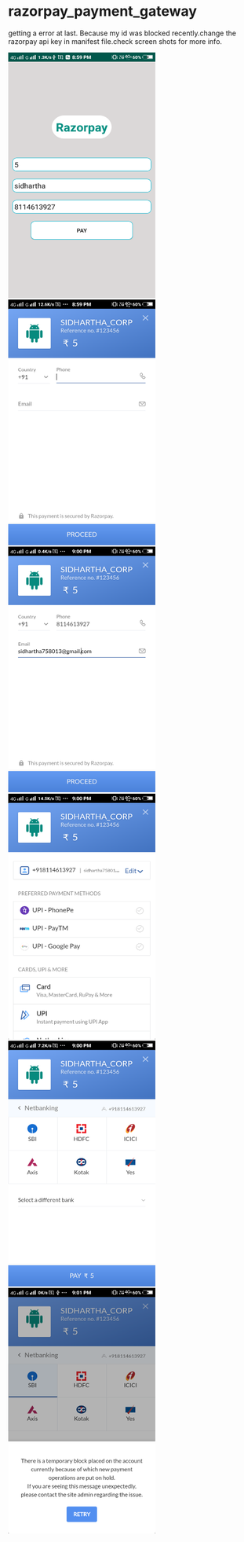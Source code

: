 # razorpay_payment_gateway
getting a error at last. Because my id was blocked recently.change the razorpay api key in manifest file.check screen shots for more info. 



<img src="screenshots/Screenshot_20201119_205921.png" width=300 height=500/><img src="screenshots/Screenshot_20201119_205932.png" width=300 height=500/>
<img src="screenshots/Screenshot_20201119_210002.png" width=300 height=500/><img src="screenshots/Screenshot_20201119_210009.png" width=300 height=500/>
<img src="screenshots/Screenshot_20201119_210034.png" width=300 height=500/><img src="screenshots/Screenshot_20201119_210114.png" width=300 height=500/>
